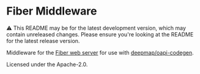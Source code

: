 # Fiber Middleware

⚠️ This README may be for the latest development version, which may contain unreleased changes. Please ensure you're looking at the README for the latest release version.

Middleware for the [Fiber web server](https://github.com/gofiber/fiber) for use with [deepmap/oapi-codegen](https://github.com/deepmap/oapi-codegen).

Licensed under the Apache-2.0.
